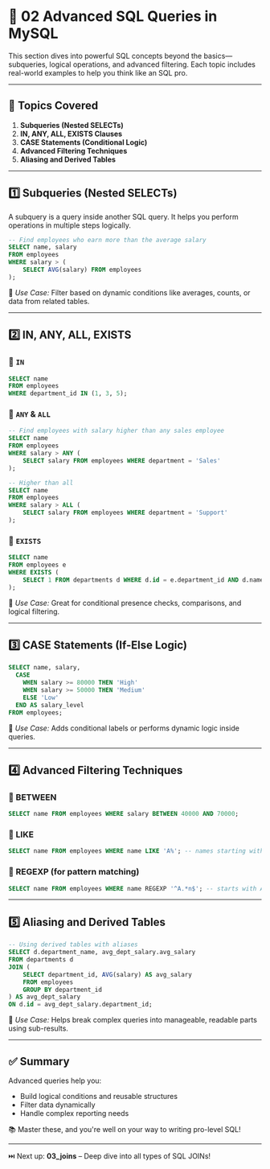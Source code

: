 # 📘 02 Advanced SQL Queries in MySQL

This section dives into powerful SQL concepts beyond the basics—subqueries, logical operations, and advanced filtering. Each topic includes real-world examples to help you think like an SQL pro.

---

## 📌 Topics Covered

1. **Subqueries (Nested SELECTs)**
2. **IN, ANY, ALL, EXISTS Clauses**
3. **CASE Statements (Conditional Logic)**
4. **Advanced Filtering Techniques**
5. **Aliasing and Derived Tables**

---

## 1️⃣ Subqueries (Nested SELECTs)

A subquery is a query inside another SQL query. It helps you perform operations in multiple steps logically.

```sql
-- Find employees who earn more than the average salary
SELECT name, salary
FROM employees
WHERE salary > (
    SELECT AVG(salary) FROM employees
);
```

📌 *Use Case:* Filter based on dynamic conditions like averages, counts, or data from related tables.

---

## 2️⃣ IN, ANY, ALL, EXISTS

### 🔹 `IN`

```sql
SELECT name
FROM employees
WHERE department_id IN (1, 3, 5);
```

### 🔹 `ANY` & `ALL`

```sql
-- Find employees with salary higher than any sales employee
SELECT name
FROM employees
WHERE salary > ANY (
    SELECT salary FROM employees WHERE department = 'Sales'
);
```

```sql
-- Higher than all
SELECT name
FROM employees
WHERE salary > ALL (
    SELECT salary FROM employees WHERE department = 'Support'
);
```

### 🔹 `EXISTS`

```sql
SELECT name
FROM employees e
WHERE EXISTS (
    SELECT 1 FROM departments d WHERE d.id = e.department_id AND d.name = 'Engineering'
);
```

📌 *Use Case:* Great for conditional presence checks, comparisons, and logical filtering.

---

## 3️⃣ CASE Statements (If-Else Logic)

```sql
SELECT name, salary,
  CASE
    WHEN salary >= 80000 THEN 'High'
    WHEN salary >= 50000 THEN 'Medium'
    ELSE 'Low'
  END AS salary_level
FROM employees;
```

📌 *Use Case:* Adds conditional labels or performs dynamic logic inside queries.

---

## 4️⃣ Advanced Filtering Techniques

### 🔹 BETWEEN

```sql
SELECT name FROM employees WHERE salary BETWEEN 40000 AND 70000;
```

### 🔹 LIKE

```sql
SELECT name FROM employees WHERE name LIKE 'A%'; -- names starting with A
```

### 🔹 REGEXP (for pattern matching)

```sql
SELECT name FROM employees WHERE name REGEXP '^A.*n$'; -- starts with A and ends with n
```

---

## 5️⃣ Aliasing and Derived Tables

```sql
-- Using derived tables with aliases
SELECT d.department_name, avg_dept_salary.avg_salary
FROM departments d
JOIN (
    SELECT department_id, AVG(salary) AS avg_salary
    FROM employees
    GROUP BY department_id
) AS avg_dept_salary
ON d.id = avg_dept_salary.department_id;
```

📌 *Use Case:* Helps break complex queries into manageable, readable parts using sub-results.

---

## ✅ Summary

Advanced queries help you:

* Build logical conditions and reusable structures
* Filter data dynamically
* Handle complex reporting needs

📚 Master these, and you're well on your way to writing pro-level SQL!

---

⏭️ Next up: **03\_joins** – Deep dive into all types of SQL JOINs!
